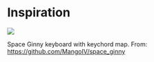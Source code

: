 # Inspiration

![](https://db-feed.s3.us-east-1.amazonaws.com/next-s3-uploads/1125f3bd-9f1f-43b3-9ca4-507589ed0515/space_ginny_04.jpg)

Space Ginny keyboard with keychord map.
From: https://github.com/MangoIV/space_ginny